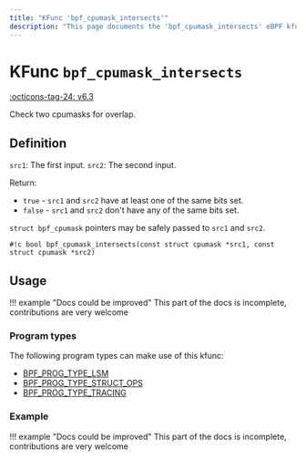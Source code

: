 ```yaml
---
title: "KFunc 'bpf_cpumask_intersects'"
description: "This page documents the 'bpf_cpumask_intersects' eBPF kfunc, including its definition, usage, program types that can use it, and examples."
---
```

# KFunc `bpf_cpumask_intersects`

<!-- [FEATURE_TAG](bpf_cpumask_intersects) -->
[:octicons-tag-24: v6.3](https://github.com/torvalds/linux/commit/516f4d3397c9e90f4da04f59986c856016269aa1)
<!-- [/FEATURE_TAG] -->

Check two cpumasks for overlap.

## Definition

`src1`: The first input.
`src2`: The second input.

Return:
* `true`   - `src1` and `src2` have at least one of the same bits set.
* `false`  - `src1` and `src2` don't have any of the same bits set.

`struct bpf_cpumask` pointers may be safely passed to `src1` and `src2`.

<!-- [KFUNC_DEF] -->
`#!c bool bpf_cpumask_intersects(const struct cpumask *src1, const struct cpumask *src2)`
<!-- [/KFUNC_DEF] -->

## Usage

!!! example "Docs could be improved"
    This part of the docs is incomplete, contributions are very welcome

### Program types

The following program types can make use of this kfunc:

<!-- [KFUNC_PROG_REF] -->
- [BPF_PROG_TYPE_LSM](../program-type/BPF_PROG_TYPE_LSM.md)
- [BPF_PROG_TYPE_STRUCT_OPS](../program-type/BPF_PROG_TYPE_STRUCT_OPS.md)
- [BPF_PROG_TYPE_TRACING](../program-type/BPF_PROG_TYPE_TRACING.md)
<!-- [/KFUNC_PROG_REF] -->

### Example

!!! example "Docs could be improved"
    This part of the docs is incomplete, contributions are very welcome

